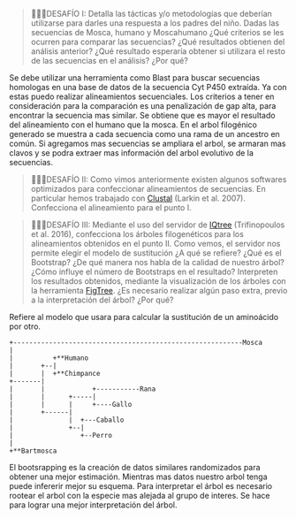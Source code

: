 >
>🧗🏻‍♀️DESAFÍO I: Detalla las tácticas y/o metodologías que deberían utilizarse para darles una respuesta a los padres del niño. 
Dadas las secuencias de Mosca, humano y Moscahumano ¿Qué criterios se les ocurren para comparar las secuencias? ¿Qué resultados obtienen del análisis anterior?
¿Qué resultado esperaría obtener si utilizara el resto de las secuencias en el análisis? ¿Por qué? 
>

Se debe utilizar una herramienta como Blast para buscar secuencias homologas en una base de datos de la secuencia Cyt P450 extraída. Ya con estas puedo realizar alineamientos secuenciales.
Los criterios a tener en consideración para la comparación es una penalización de gap alta, para encontrar la secuencia mas similar. 
Se obtiene que es mayor el resultado del alineamiento con el humano que la mosca. En el arbol filogénico generado se muestra a cada secuencia como una rama de un ancestro en común. Si agregamos mas secuencias se ampliara el arbol, se armaran mas clavos y se podra extraer mas información del arbol evolutivo de la secuencias.

>🧗🏻‍♀️DESAFÍO II: Como vimos anteriormente existen algunos softwares optimizados para confeccionar alineamientos de secuencias. En particular hemos trabajado con [Clustal](https://www.ebi.ac.uk/Tools/msa/clustalo/) (Larkin et al. 2007). Confecciona el alineamiento para el punto I.
>

>🧗🏻‍♀️DESAFÍO III: Mediante el uso del servidor de [IQtree](http://iqtree.cibiv.univie.ac.at/) (Trifinopoulos et al. 2016), confecciona los árboles filogenéticos para los alineamientos obtenidos en el punto II.
Como vemos, el servidor nos permite elegir el modelo de sustitución ¿A qué se refiere?
¿Qué es el Bootstrap? ¿De qué manera nos habla de la calidad de nuestro árbol? ¿Cómo influye el número de Bootstraps en el resultado?
Interpreten los resultados obtenidos, mediante la visualización de los árboles con la herramienta [FigTree](http://tree.bio.ed.ac.uk/software/figtree/). ¿Es necesario realizar algún paso extra, previo a la interpretación del árbol? ¿Por qué? 
>

Refiere al modelo que usara para calcular la sustitución de un aminoácido por otro.
```
+----------------------------------------------------------Mosca
|
|          +**Humano
|       +--|
|       |  +**Chimpance
+-------|
|       |            +-----------Rana
|       |      +-----|
|       |      |     +----Gallo
|       +------|
|              |  +---Caballo
|              +--|
|                 +--Perro
|
+**Bartmosca
```

El bootsrapping es la creación de datos similares randomizados para obtener una mejor estimación. Mientras mas datos nuestro arbol tenga puede infererir mejor su esquema.
Para interpretar el árbol es necesario rootear el arbol con la especie mas alejada al grupo de interes. Se hace para lograr una mejor interpretación del árbol.
